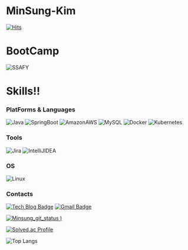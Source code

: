 # MinSung-Kim

[![Hits](https://hits.seeyoufarm.com/api/count/incr/badge.svg?url=https%3A%2F%2Fgithub.com%2Fjiokim-7&count_bg=%23CFD726&title_bg=%23D71212&icon=&icon_color=%23D92020&title=hits&edge_flat=false)](https://hits.seeyoufarm.com)
# BootCamp
![SSAFY](https://img.shields.io/badge/ssafy_6기-1428A0.svg?&style=for-the-badge&logo=samsung&logoColor=white)

# Skills!!
### PlatForms & Languages
![Java](https://img.shields.io/badge/Java-007396.svg?&style=for-the-badge&logo=Java&logoColor=white)
![SpringBoot](https://img.shields.io/badge/SpringBoot-6DB33F.svg?&style=for-the-badge&logo=SpringBoot&logoColor=white)
![AmazonAWS](https://img.shields.io/badge/Amazon_AWS-232F3E.svg?&style=for-the-badge&logo=Amazonaws&logoColor=white)
![MySQL](https://img.shields.io/badge/MySQL-232F3E.svg?&style=for-the-badge&logo=Mysql&logoColor=white)
![Docker](https://img.shields.io/badge/Docker-2496ED.svg?&style=for-the-badge&logo=Docker&logoColor=white)
![Kubernetes](https://img.shields.io/badge/Kubernetes-326CE5.svg?&style=for-the-badge&logo=Kubernetes&logoColor=white)

### Tools
![Jira](https://img.shields.io/badge/Jira-0052CC.svg?&style=for-the-badge&logo=Jira&logoColor=white)
![IntelliJIDEA](https://img.shields.io/badge/IntelliJ_IDEA-000000.svg?&style=for-the-badge&logo=IntelliJIDEA&logoColor=white)

### OS
![Linux](https://img.shields.io/badge/Linux-FCC624.svg?&style=for-the-badge&logo=Linux&logoColor=white)

### Contacts
[![Tech Blog Badge](http://img.shields.io/badge/-Tech%20blog-blue?style=flat-square&logo=velog&link=https://velog.io/@now20412041)](https://velog.io/@now20412041)
[![Gmail Badge](https://img.shields.io/badge/Gmail-d14836?style=flat-square&logo=Gmail&logoColor=white&link=mailto:now20412041@gmail.com)](mailto:now20412041@gmail.com)

[![Minsung_git_status](https://github-readme-stats.vercel.app/api?username=Daniel-kim-junior&show_icons=true&theme=radical)
)](https://github.com/jiokim-7)

[![Solved.ac Profile](http://mazassumnida.wtf/api/v2/generate_badge?boj=jkrite)](https://solved.ac/jkrite/)

![Top Langs](https://github-readme-stats.vercel.app/api/top-langs/?username=Daniel-kim-junior&layout=compact&theme=tokyonight)
